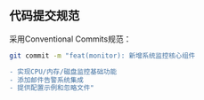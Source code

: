## 代码提交规范

采用Conventional Commits规范：
```bash
git commit -m "feat(monitor): 新增系统监控核心组件

- 实现CPU/内存/磁盘监控基础功能
- 添加邮件告警系统集成
- 提供配置示例和忽略文件"